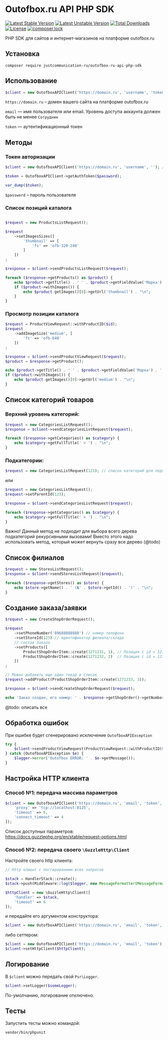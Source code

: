 # Outofbox.ru API PHP SDK

[![Latest Stable Version](https://poser.pugx.org/justcommunication-ru/outofbox-ru-api-php-sdk/v)](//packagist.org/packages/justcommunication-ru/outofbox-ru-api-php-sdk)
[![Latest Unstable Version](http://poser.pugx.org/justcommunication-ru/outofbox-ru-api-php-sdk/v/unstable)](https://packagist.org/packages/justcommunication-ru/outofbox-ru-api-php-sdk)
[![Total Downloads](https://poser.pugx.org/justcommunication-ru/outofbox-ru-api-php-sdk/downloads)](//packagist.org/packages/justcommunication-ru/outofbox-ru-api-php-sdk)
[![License](http://poser.pugx.org/justcommunication-ru/outofbox-ru-api-php-sdk/license)](https://packagist.org/packages/justcommunication-ru/outofbox-ru-api-php-sdk) 
[![composer.lock](http://poser.pugx.org/justcommunication-ru/outofbox-ru-api-php-sdk/composerlock)](https://packagist.org/packages/justcommunication-ru/outofbox-ru-api-php-sdk)

PHP SDK для сайтов и интернет-магазинов на платформе outofbox.ru

## Установка

`composer require justcommunication-ru/outofbox-ru-api-php-sdk`

## Использование

```php
$client = new OutofboxAPIClient('https://domain.ru', 'username', 'token');
```
`https://domain.ru` – домен вашего сайта на платформе outofbox.ru

`email` — имя пользователя или email. Уровень доступа аккаунта должен быть не менее `Сотрудник`

`token` — аутентификационный токен

## Методы

### Токен авторизации

```php
$client = new OutofboxAPIClient('https://domain.ru', 'username', ''); // обязательно передать пустой token

$token = OutofboxAPIClient->getAuthToken($password);

var_dump($token);
```

`$password` – пароль пользователя

### Список позиций каталога

```php

$request = new ProductsListRequest();

$request
    ->setImagesSizes([
        'thumbnail' => [
            'fs' => 'ofb-320-240'
        ]
    ])
;

$response = $client->sendProductsListRequest($request);

foreach ($response->getProducts() as $product) {
    echo $product->getTitle() . ' ' . $product->getFieldValue('Марка') . ' ' . $product->getFieldValue('Модель') . "\n";
    if ($product->withImages()) {
        echo $product-getImages()[0]->getUrl('thumbnail') . "\n";
    }
}

```

### Просмотр позиции каталога

```php
$request = ProductViewRequest::withProductID($id);
$request
    ->addImageSize('medium', [
        'fs' => 'ofb-640'
    ])
;

$response = $client->sendProductViewRequest($request);
$product = $response->getProduct();

echo $product->getTitle() . ' ' . $product->getFieldValue('Марка') . ' ' . $product->getFieldValue('Модель') . "\n";
if ($product->withImages()) {
    echo $product-getImages()[0]->getUrl('medium') . "\n";
}
```

## Список категорий товаров

### Верхний уровень категорий:
```php
$request = new CategoriesListRequest();
$response = $client->sendCategoriesListRequest($request);

foreach ($response->getCategories() as $category) {
    echo $category->getFullTitle(' > ') . "\n";
}
```

### Подкатегории:
```php
$request = new CategoriesListRequest(123); // список категорий для подкатегории с идентификатором 123
```
или

```php
$request = new CategoriesListRequest();
$request->setParentId(123);
```

```php
$response = $client->sendCategoriesListRequest($request);

foreach ($response->getCategories() as $category) {
    echo $category->getFullTitle(' > ') . "\n";
}
```

Важно! Данный метод не подходит для выбора всего дерева подкатегорий рекурсивными вызовами!
Вместо этого надо использовать метод, который может вернуть сразу все дерево (@todo)

## Список филиалов

```php
$request = new StoresListRequest();
$response = $client->sendStoresListRequest($request);

foreach ($response->getStores() as $store) {
    echo $store->getName() . ' (№' . $store->getId() . ')' . "\n";
}
```

## Создание заказа/заявки

```php
$request = new CreateShopOrderRequest();

$request
    ->setPhoneNumber('89688888888') // номер телефона
    ->setStoreId(123) // идентификатор филиала/склада
    // состав заказа
    ->setProducts([
        ProductShopOrderItem::create(1271231, 1), // Позиция с id = 1271231, 1 шт.
        ProductShopOrderItem::create(1271232, 2)  // Позиция с id = 1271232, 2 шт.
    ])
;

// Можно добавить еще один товар в список
$request->addProduct(ProductShopOrderItem::create(1271233, 3));

$response = $client->sendCreateShopOrderRequest($request);

echo 'Заказ создан, его номер: ' . $response->getShopOrder()->getNumber();
```

@todo: описать все 

## Обработка ошибок

При ошибке будет сгенерировано исключение `OutofboxAPIException`

```php
try {
    $client->sendProductViewRequest(ProductViewRequest::withProductID($id));
} catch (OutofboxAPIException $e) {
    $logger->error('Outofbox ERROR: ' . $e->getMessage());
}
```

## Настройка HTTP клиента

### Способ №1: передача массива параметров

```php
$client = new OutofboxAPIClient('https://domain.ru', 'email', 'token', [
    'proxy' => 'tcp://localhost:8125',
    'timeout' => 6,
    'connect_timeout' => 4
]);
```

Список доступных параметров: https://docs.guzzlephp.org/en/stable/request-options.html

### Способ №2: передача своего `\GuzzleHttp\Client`

Настройте своего http клиента:

```php
// Http клиент с логгированием всех запросов

$stack = HandlerStack::create();
$stack->push(Middleware::log($logger, new MessageFormatter(MessageFormatter::DEBUG)));

$httpClient = new \GuzzleHttp\Client([
    'handler' => $stack,
    'timeout' => 6
]);
```

и передайте его аргументом конструктора:

```php
$client = new OutofboxAPIClient('https://domain.ru', 'email', 'token', $httpClient);
```

либо сеттером:

```php
$client = new OutofboxAPIClient('https://domain.ru', 'email', 'token');
$client->setHttpClient($httpClient);
```

## Логирование

В `$client` можно передать свой `Psr\Logger`.

```php
$client->setLogger($someLogger);
```

По-умолчанию, логирование отключено.

## Тесты

Запустить тесты можно командой:

`vendor/bin/phpunit`